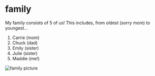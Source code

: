 # family
My family consists of 5 of us! This includes, from oldest (sorry mom) to youngest...
1. Carrie (mom)
2. Chuck (dad)
3. Emily (sister)
4. Julie (sister)
5. Maddie (me!)

![family picture](https://lh3.googleusercontent.com/Ig83iw6aENanskP6m98PzYdyATa9UWF74A_d-rXthzYQ7gmoN-2c8p--9lhcPm_t5oTFGfMOtXbCULv4dDeax3RATaLvDDZCN4mqq6asN2YCQUVGexbmAns9R2QUroz-v5JSgJj0DwZBCar4J2PCeLXpdL9o_DV51ZIgE_ozz0SczyOszqT6jbzXQ37tQddm2SpStfTyLVVxzEK_21eE6hexsDJk_blaAfLIsoSml6B76B7UC_qqo54mjMB3dIpmiDTo-VdFJb43ijXAoFpWpTnQI0DBzqbcdAESx2Or5KM0WtB3K53pR_3iWbODFIvVUXkJ8GpHiQei7PU0P1M3fw3ykTzJzk4nVjQ-9ObK21V-bWkdl2ZfJhGijgbfcTKDyBeScccIgwp6hOlQp9kzIww5izSrCzebrsz8HUASx1NlENbqVkzisbDZIe1j8RawAfz9pthrry7p8koX5FFlgLEm8lPmbNRRg7Ibi1p1ZBgSf-HZoFJRxWhJMcuTpmy1FUgaQuVTRvGCta31A2McQs3zH6Qg3tiruT3MS5ZWrIdk1EbDKqqfX6NGTgGp1Lwo9P-K8t3EbVYj7LxL0A9jk65azxw7g8fQSqVft0_p51ce74ZIKdo1cleU9XHHdm9c0j88da3PdiFw0g7Hqn-5wUK9R0n-mzqJ_8oBvWOmVHvDI6swEpPrhNxYMRW2flKb-o6Azw-LvtrpDGCsv3eZOUe6AIUM-I6shrtcF_MvHn26xMRzaQ6Hyoi9QeJX4s3KbKOKVh3U3lDYTUVIpSluh5jd6IfyQLcm2r0WFO-br1jtyFQoNZy57jvKnxmoWEzonHvzv4gTykT21inNbOXc4D6a98qQkUuObCN6kERiIcH7Rh3cHX9ytIGKiOtFGMZ__MGYm5SOBQNZ5VitGmczbMRKxL7-wyOunxX6s1B2_NnrhA=s972-no?authuser=0) 
